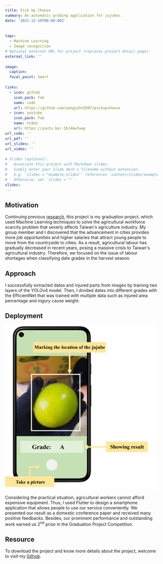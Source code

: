 ```yaml
---
title: Pick Up Choose
summary: An automatic grading application for jujubes.
date: '2021-12-10T00:00:00Z'


tags:
  - Machine Learning
  - Image recognition 
# Optional external URL for project (replaces project detail page).
external_link: ''

image:
  caption: 
  focal_point: Smart

links:
  - icon: github
    icon_pack: fab
    name: code
    url: https://github.com/wangjohn5507/pickupchoose
  - icon: youtube
    icon_pack: fab
    name: Video
    url: https://youtu.be/-3bJ4Aw7wwg
url_code: ''
url_pdf: ''
url_slides: ''
url_video: ''

# Slides (optional).
#   Associate this project with Markdown slides.
#   Simply enter your slide deck's filename without extension.
#   E.g. `slides = "example-slides"` references `content/slides/example-slides.md`.
#   Otherwise, set `slides = ""`.
slides: 
---
```

## Motivation

Continuing previous [research](../../publication/conference-paper/), this project is my graduation project, which used Machine Learning techniques to solve the agricultural workforce scarcity problem that severly affects Taiwan's agriculture industry. My group member and I discovered that the advancement in cities provides more job opportunities and higher salaries that attract young people to move from the countryside to cities. As a result, agricultural labour has gradually decreased in recent years, posing a massive crisis to Taiwan's agricultural industry. Therefore, we focused on the issue of labour shortages when classifying date grades in the harvest season.

## Approach

I successfully extracted dates and injured parts from images by training two layers of the YOLOv4 model. Then, I divided dates into different grades with the EfficientNet that was trained with multiple data such as injured area percentage and ingury cause weight.

## Deployment

![Alt text](english-phone.png)

Considering the practical situation, agricultural workers cannot afford expensive equipment. Thus, I used Flutter to design a smartphone application that allows people to use our service conveniently. We presented our result as a domestic conference paper and received many positive feedbacks. Besides, our prominent performance and outstanding work earned us 2<sup>nd</sup> prize in the Graduation Project Competition.

## Resource

To download the project and know more details about the project, welcome to visit my [Github](https://github.com/wangjohn5507/pickupchoose).


